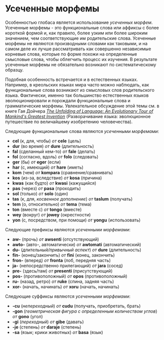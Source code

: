 <h1>Усеченные морфемы</h1>
<p>
</p>
<p>Особенностью глобаса является использование <em>усеченных морфем</em>. Усеченные морфемы - это функциональные слова
	или аффиксы с более короткой формой и, как правило, более узким или более широким значением, чем соответствующие им
	родительские слова. Усеченные морфемы не являются производными словами как таковыми, и на самом деле их лучше
	рассматривать как совершенно независимые корневые слова, которые по форме похожи на определенные смысловые слова,
	чтобы облегчить процесс их изучения. В результате усеченные морфемы не обязательно возникают по систематическому
	образцу.</p>
<p>Подобная особенность встречается и в естественных языках. Например, в креольских языках мира часто можно наблюдать,
	как функциональные слова возникают из смысловых слов родительского языка. Фактически, именно так большинство
	естественных языков эволюционировали и порождали функциональные слова и грамматические морфемы. Увлекательное
	обсуждение этой темы см. в книге Гая Дойчера <a
		href="https://www.amazon.com/Unfolding-Language-Evolutionary-Mankinds-Invention/dp/0805080120/ref=sr_1_1?keywords=unfolding%2Bof%2Blanguage&qid=1565409086&s=gateway&sr=8-1"><em>The
			Unfolding of Language: An Evolutionary Tour of Mankind's Greatest Invention</em></a> (Разворачивание языка:
	эволюционное путешествие по величайшему изобретению человечества).</p>
<p>Следующие функциональные слова являются <em>усеченными морфемами</em>:</p>
<ul>
	<li><strong>cel</strong> (к, для, чтобы) <em>от</em> <strong>cele</strong> (цель)</li>
	<li><strong>dur</strong> (во время) <em>от</em> <strong>dure</strong> (длительность)</li>
	<li><strong>fal</strong> (сделанный кем-то) <em>от</em> <strong>fale</strong> (делать)</li>
	<li><strong>fol</strong> (согласно, вдоль) <em>от</em> <strong>folo</strong> (следовать)</li>
	<li><strong>ger</strong> (бы) <em>от</em> <strong>eger</strong> (если)</li>
	<li><strong>har</strong> (с, имеющий) <em>от</em> <strong>hare</strong> (иметь)</li>
	<li><strong>kom</strong> (чем) <em>от</em> <strong>kompara</strong> (сравнение/сравнивать)</li>
	<li><strong>kos</strong> (из-за, вследствие) <em>от</em> <strong>kosa</strong> (причина)</li>
	<li><strong>kwas</strong> (как будто) <em>от</em> <strong>kwasi</strong> (кажущийся)</li>
	<li><strong>pas</strong> (через) <em>от</em> <strong>pasa</strong> (проходить)</li>
	<li><strong>sol</strong> (только) <em>от</em> <strong>solo</strong> (один)</li>
	<li><strong>tas</strong> (к, для, <em>косвенное дополнение</em>) <em>от</em> <strong>taslum</strong> (получать)</li>
	<li><strong>tem</strong> (о, относительно) <em>от</em> <strong>tema</strong> (тема)</li>
	<li><strong>ton</strong> (вместе с) <em>от</em> <strong>tongo</strong> (вместе)</li>
	<li><strong>wey</strong> (вокруг) <em>от</em> <strong>jowey</strong> (окрестности)</li>
	<li><strong>yon</strong> (с, посредством, при помощи) <em>от</em> <strong>yongu</strong> (использовать)</li>
</ul>
<p>Следующие префиксы являются <em>усеченными морфемами</em>:</p>
<ul>
	<li><strong>aw-</strong> (прочь) <em>от</em> <strong>awsenti</strong> (отсутствующий)</li>
	<li><strong>awto-</strong> (авто-, автоматически) <em>от</em> <strong>awtomati</strong> (автоматический)</li>
	<li><strong>du-</strong> (<em>длительный/привычный аспект</em>) <em>от</em> <strong>dure</strong> (длительность)
	</li>
	<li><strong>fin-</strong> (конец/закончить) <em>от</em> <strong>fini</strong> (конец, закончить)</li>
	<li><strong>fron-</strong> (вперед) <em>от</em> <strong>fronta</strong> (лоб, передняя часть)</li>
	<li><strong>ja-</strong> (непосредственно прилегающий) <em>от</em> <strong>jara</strong> (сосед)</li>
	<li><strong>pre-</strong> (здесь/там) <em>от</em> <strong>presenti</strong> (присутствующий)</li>
	<li><strong>pos-</strong> (противоположный) <em>от</em> <strong>opos</strong> (противоположный)</li>
	<li><strong>ru-</strong> (назад, ретро) <em>от</em> <strong>ruke</strong> (спина, задняя часть)</li>
	<li><strong>xor-</strong> (начать, начинать) <em>от</em> <strong>xoru</strong> (начать, начинать)</li>
</ul>
<p>Следующие суффиксы являются <em>усеченными морфемами</em>:</p>
<ul>
	<li><strong>-cu</strong> (<em>непереходный</em>) <em>от</em> <strong>cudu</strong> (получать, приобретать, брать)
	</li>
	<li><strong>-gon</strong> (<em>геометрическая фигура с определенным количеством углов</em>) <em>от</em>
		<strong>gono</strong> (угол)
	</li>
	<li><strong>-gi</strong> (<em>переходный</em>) <em>от</em> <strong>gibe</strong> (давать)</li>
	<li><strong>-je</strong> (степень) <em>от</em> <strong>daraje</strong> (степень)</li>
	<li><strong>-sa</strong> (язык; крики животных) <em>от</em> <strong>basa</strong> (язык)</li>
</ul>
<p></p>
